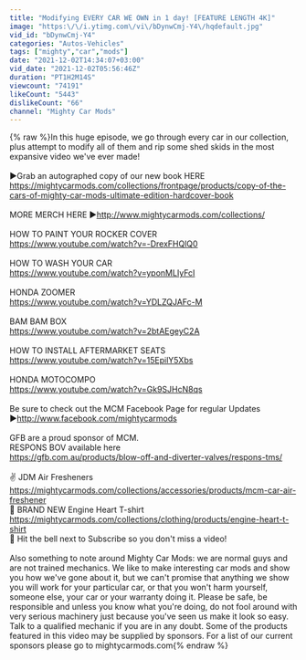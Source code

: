 ```yaml
---
title: "Modifying EVERY CAR WE OWN in 1 day! [FEATURE LENGTH 4K]"
image: "https:\/\/i.ytimg.com\/vi\/bDynwCmj-Y4\/hqdefault.jpg"
vid_id: "bDynwCmj-Y4"
categories: "Autos-Vehicles"
tags: ["mighty","car","mods"]
date: "2021-12-02T14:34:07+03:00"
vid_date: "2021-12-02T05:56:46Z"
duration: "PT1H2M14S"
viewcount: "74191"
likeCount: "5443"
dislikeCount: "66"
channel: "Mighty Car Mods"
---
```

{% raw %}In this huge episode, we go through every car in our collection, plus attempt to modify all of them and rip some shed skids in the most expansive video we've ever made! <br /><br />►Grab an autographed copy of our new book HERE <a rel="nofollow" target="blank" href="https://mightycarmods.com/collections/frontpage/products/copy-of-the-cars-of-mighty-car-mods-ultimate-edition-hardcover-book">https://mightycarmods.com/collections/frontpage/products/copy-of-the-cars-of-mighty-car-mods-ultimate-edition-hardcover-book</a><br /><br />MORE MERCH HERE ►<a rel="nofollow" target="blank" href="http://www.mightycarmods.com/collections/">http://www.mightycarmods.com/collections/</a><br /><br />HOW TO PAINT YOUR ROCKER COVER<br /><a rel="nofollow" target="blank" href="https://www.youtube.com/watch?v=-DrexFHQlQ0">https://www.youtube.com/watch?v=-DrexFHQlQ0</a><br /><br />HOW TO WASH YOUR CAR<br /><a rel="nofollow" target="blank" href="https://www.youtube.com/watch?v=yponMLIyFcI">https://www.youtube.com/watch?v=yponMLIyFcI</a><br /><br />HONDA ZOOMER<br /><a rel="nofollow" target="blank" href="https://www.youtube.com/watch?v=YDLZQJAFc-M">https://www.youtube.com/watch?v=YDLZQJAFc-M</a><br /><br />BAM BAM BOX <br /><a rel="nofollow" target="blank" href="https://www.youtube.com/watch?v=2btAEgeyC2A">https://www.youtube.com/watch?v=2btAEgeyC2A</a><br /><br />HOW TO INSTALL AFTERMARKET SEATS<br /><a rel="nofollow" target="blank" href="https://www.youtube.com/watch?v=15EpilY5Xbs">https://www.youtube.com/watch?v=15EpilY5Xbs</a><br /><br />HONDA MOTOCOMPO<br /><a rel="nofollow" target="blank" href="https://www.youtube.com/watch?v=Gk9SJHcN8qs">https://www.youtube.com/watch?v=Gk9SJHcN8qs</a><br /><br />Be sure to check out the MCM Facebook Page for regular Updates<br />►<a rel="nofollow" target="blank" href="http://www.facebook.com/mightycarmods">http://www.facebook.com/mightycarmods</a><br /><br />GFB are a proud sponsor of MCM. <br />RESPONS BOV available here<br /><a rel="nofollow" target="blank" href="https://gfb.com.au/products/blow-off-and-diverter-valves/respons-tms/">https://gfb.com.au/products/blow-off-and-diverter-valves/respons-tms/</a><br /><br />✌️ JDM Air Fresheners <a rel="nofollow" target="blank" href="https://mightycarmods.com/collections/accessories/products/mcm-car-air-freshener">https://mightycarmods.com/collections/accessories/products/mcm-car-air-freshener</a> <br />👕 BRAND NEW Engine Heart T-shirt <a rel="nofollow" target="blank" href="https://mightycarmods.com/collections/clothing/products/engine-heart-t-shirt">https://mightycarmods.com/collections/clothing/products/engine-heart-t-shirt</a><br />🔔 Hit the bell next to Subscribe so you don't miss a video!<br /><br />Also something to note around Mighty Car Mods: we are normal guys and are not trained mechanics. We like to make interesting car mods and show you how we've gone about it, but we can't promise that anything we show you will work for your particular car, or that you won't harm yourself, someone else, your car or your warranty doing it. Please be safe, be responsible and unless you know what you're doing, do not fool around with very serious machinery just because you've seen us make it look so easy. Talk to a qualified mechanic if you are in any doubt. Some of the products featured in this video may be supplied by sponsors. For a list of our current sponsors please go to mightycarmods.com{% endraw %}
